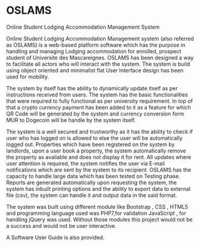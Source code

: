 # OSLAMS
Online Student Lodging Accommodation Management System

Online Student Lodging Accommodation Management system (also referred as OSLAMS) is a web-based platform software which has the purpose in handling and managing Lodging accommodation for enrolled, prospect student of Universite des Mascareignes. OSLAMS has been designed a way to facilitate all actors who will interact with the system. The system is build using object oriented and minimalist flat User Interface design has been used for mobility. 

The system by itself has the ability to dynamically update itself as per instructions received from users. The system has the basic functionalities that were required to fully functional as per university requirement. In top of that a crypto currency payment has been added to it as a feature for which QR Code will be generated by the system and currency conversion form MUR to Dogecoin will be handle by the system itself.

The system is a well secured and trustworthy as it has the ability to check if user who has logged on is allowed to else the user will be automatically logged out. Properties which have been registered on the system by landlords, upon a user book a property, the system automatically remove the property as available and does not display it for rent. All updates where user attention is required, the system notifies the user via E-mail notifications which are sent by the system to its recipient. OSLAMS has the capacity to handle large data which has been tested on Testing phase.
Reports are generated automatically upon requesting the system, the system has inbuilt printing options and the ability to export data to external file (csv), the system can handle it and output data in the said format. 

The system was built using different module like Bootstrap , CSS , HTML5 and programming language used was PHP7,for validation JavaScript , for handling jQuery was used. Without those modules this project would not be a success and would not be user interactive.

A Software User Guide is also provided.
